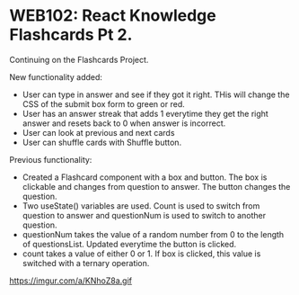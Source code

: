 # WEB102: React Knowledge Flashcards Pt 2.

Continuing on the Flashcards Project.

New functionality added:
- User can type in answer and see if they got it right. THis will change the CSS of the submit box form to green or red.
- User has an answer streak that adds 1 everytime they get the right answer and resets back to 0 when answer is incorrect.
- User can look at previous and next cards
- User can shuffle cards with Shuffle button.


Previous functionality:
- Created a Flashcard component with a box and button. The box is clickable and changes from question to answer. The button changes the question.
- Two useState() variables are used. Count is used to switch from question to answer and questionNum is used to switch to another question.
- questionNum takes the value of a random number from 0 to the length of questionsList. Updated everytime the button is clicked.
- count takes a value of either 0 or 1. If box is clicked, this value is switched with a ternary operation.



<!-- https://github.com/sebeyza00/flashcards/assets/111407050/de92a057-90c7-4235-aa61-9661d9e4bf12 -->

https://imgur.com/a/KNhoZ8a.gif

